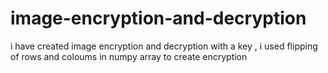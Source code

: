 # image-encryption-and-decryption
i have created image encryption and decryption with a key , i used flipping of rows and coloums in numpy array to create encryption
